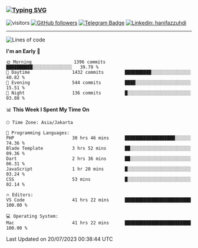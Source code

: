 ### [![Typing SVG](https://readme-typing-svg.herokuapp.com?font=lato&size=22&lines=Hi+There+👋)](https://git.io/typing-svg) 

![visitors](https://visitor-badge.glitch.me/badge?page_id=hanifazzuhdi.hanifazzuhdi)
[![GitHub followers](https://img.shields.io/github/followers/hanifazzuhdi?label=Follow&style=social)](https://github.com/hanifazzuhdi/?tab=follow) 
[![Telegram Badge](https://img.shields.io/badge/-hanif0198-blue?style=social&logo=telegram&link=https://www.t.me/hanif0198/)](https://www.t.me/hanif0198/) 
[![Linkedin: hanifazzuhdi](https://img.shields.io/badge/-hanifazzuhdi-blue?style=flat-square&logo=Linkedin&logoColor=white&link=https://www.linkedin.com/in/hanif-az-zuhdi-69688019b/)](https://www.linkedin.com/in/hanif-az-zuhdi-69688019b/) 

<hr/>

<!--START_SECTION:waka-->
![Lines of code](https://img.shields.io/badge/From%20Hello%20World%20I%27ve%20Written-25.3%20million%20lines%20of%20code-blue)

**I'm an Early 🐤** 

```text
🌞 Morning                1396 commits        ██████████░░░░░░░░░░░░░░░   39.79 % 
🌆 Daytime                1432 commits        ██████████░░░░░░░░░░░░░░░   40.82 % 
🌃 Evening                544 commits         ████░░░░░░░░░░░░░░░░░░░░░   15.51 % 
🌙 Night                  136 commits         █░░░░░░░░░░░░░░░░░░░░░░░░   03.88 % 
```


📊 **This Week I Spent My Time On** 

```text
🕑︎ Time Zone: Asia/Jakarta

💬 Programming Languages: 
PHP                      30 hrs 46 mins      ███████████████████░░░░░░   74.36 % 
Blade Template           3 hrs 52 mins       ██░░░░░░░░░░░░░░░░░░░░░░░   09.36 % 
Dart                     2 hrs 36 mins       ██░░░░░░░░░░░░░░░░░░░░░░░   06.31 % 
JavaScript               1 hr 20 mins        █░░░░░░░░░░░░░░░░░░░░░░░░   03.24 % 
CSS                      53 mins             █░░░░░░░░░░░░░░░░░░░░░░░░   02.14 % 

🔥 Editors: 
VS Code                  41 hrs 22 mins      █████████████████████████   100.00 % 

💻 Operating System: 
Mac                      41 hrs 22 mins      █████████████████████████   100.00 % 
```


 Last Updated on 20/07/2023 00:38:44 UTC
<!--END_SECTION:waka-->
